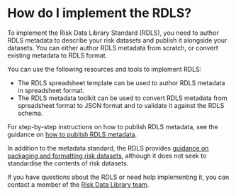 # How do I implement the RDLS?

To implement the Risk Data Library Standard (RDLS), you need to author RDLS metadata to describe your risk datasets and publish it alongside your datasets. You can either author RDLS metadata from scratch, or convert existing metadata to RDLS format.

You can use the following resources and tools to implement RDLS:

- The RDLS spreadsheet template can be used to author RDLS metadata in spreadsheet format.
- The RDLS metadata toolkit can be used to convert RDLS metadata from spreadsheet format to JSON format and to validate it against the RDLS schema.

For step-by-step instructions on how to publish RDLS metadata, see the guidance on [how to publish RDLS metadata](../guides/metadata.md).

In addition to the metadata standard, the RDLS provides [guidance on packaging and formatting risk datasets](../guides/datasets/index.md), although it does not seek to standardise the contents of risk datasets.

If you have questions about the RDLS or need help implementing it, you can contact a member of the [Risk Data Library team](../about/contacts.md#contacts).
